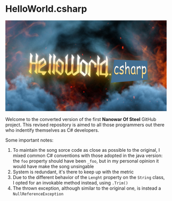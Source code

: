 # HelloWorld.csharp

![thumbnail](./Thumbnail.jpeg)

Welcome to the converted version of the first **Nanowar Of Steel** GitHub project. This revised repository is aimed to all those programmers out there who indentify themselves as C# developers.

Some important notes:
1. To maintain the song sorce code as close as possible to the original, I mixed common C# conventions with those adopted in the java version: the `foo` property should have been `_foo`, but in my personal opinion it would have make the song unsingable
2. System is redundant, it's there to keep up with the metric
3. Due to the different behavior of the `Lenght` property on the `String` class, I opted for an invokable method instead, using `.Trim()`
4. The thrown exception, although similar to the original one, is instead a `NullReferenceException`